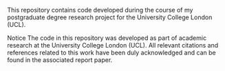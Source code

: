 This repository contains code developed during the course of my postgraduate degree research project for the University College London (UCL).

Notice
The code in this repository was developed as part of academic research at the University College London (UCL). 
All relevant citations and references related to this work have been duly acknowledged and can be found in the associated report paper.
